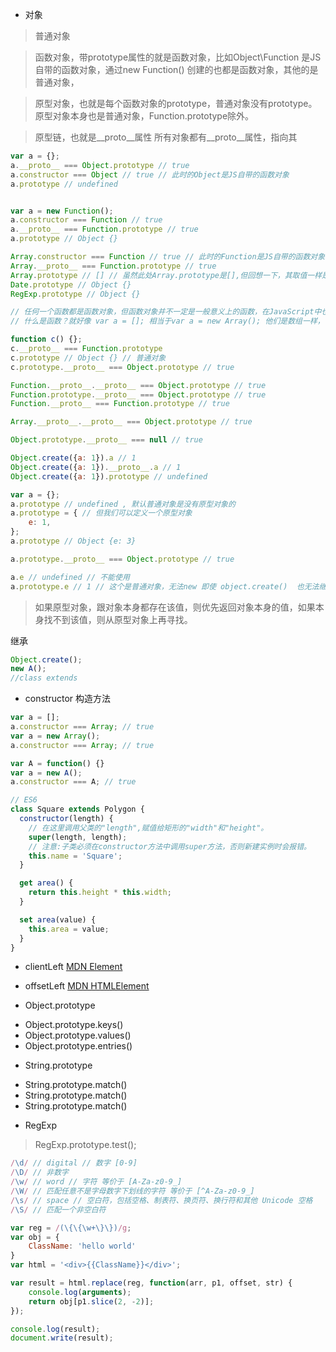 * 对象

> 普通对象

> 函数对象，带prototype属性的就是函数对象，比如Object\Function 是JS自带的函数对象，通过new Function() 创建的也都是函数对象，其他的是普通对象，

> 原型对象，也就是每个函数对象的prototype，普通对象没有prototype。原型对象本身也是普通对象，Function.prototype除外。

> 原型链，也就是__proto__属性 所有对象都有__proto__属性，指向其

```js
var a = {};
a.__proto__ === Object.prototype // true
a.constructor === Object // true // 此时的Object是JS自带的函数对象
a.prototype // undefined


var a = new Function();
a.constructor === Function // true
a.__proto__ === Function.prototype // true
a.prototype // Object {}

Array.constructor === Function // true // 此时的Function是JS自带的函数对象
Array.__proto__ === Function.prototype // true
Array.prototype // [] // 虽然此处Array.prototype是[],但回想一下，其取值一样是Array.prototype.map / filter / forEach
Date.prototype // Object {}
RegExp.prototype // Object {}

// 任何一个函数都是函数对象，但函数对象并不一定是一般意义上的函数，在JavaScript中也可能是Object，Array，Date..
// 什么是函数？就好像 var a = []; 相当于var a = new Array(); 他们是数组一样， function a() {} 和  var a = new Function(); 一样，他们是函数。我们直接使用的函数，相当与new Function(); 所以他们是有函数对象，也就是有prototype原型，也就是可以作为构造函数，也就是说所有函数都是可以作为构造函数的，只不过是否想要作为构造函数来用，还是普通函数来用，都可以，看用的人的需求了。其实函数还是一样的函数，只不过在js中它同时具备了构造的功能。

function c() {};
c.__proto__ === Function.prototype
c.prototype // Object {} // 普通对象
c.prototype.__proto__ === Object.prototype // true

Function.__proto__.__proto__ === Object.prototype // true
Function.prototype.__proto__ === Object.prototype // true
Function.__proto__ === Function.prototype // true

Array.__proto__.__proto__ === Object.prototype // true

Object.prototype.__proto__ === null // true

Object.create({a: 1}).a // 1 
Object.create({a: 1}).__proto__.a // 1 
Object.create({a: 1}).prototype // undefined

var a = {};
a.prototype // undefined , 默认普通对象是没有原型对象的
a.prototype = { // 但我们可以定义一个原型对象
	e: 1,
};
a.prototype // Object {e: 3}

a.prototype.__proto__ === Object.prototype // true

a.e // undefined // 不能使用
a.prototype.e // 1 // 这个是普通对象，无法new 即使 object.create()  也无法继承过去，但是如果是构造函数，或者函数对象就可以继承下去。

```

> 如果原型对象，跟对象本身都存在该值，则优先返回对象本身的值，如果本身找不到该值，则从原型对象上再寻找。

继承

```js
Object.create();
new A();
//class extends
```

- constructor 构造方法

```js
var a = [];
a.constructor === Array; // true
var a = new Array();
a.constructor === Array; // true

var A = function() {}
var a = new A();
a.constructor === A; // true
```

```js
// ES6
class Square extends Polygon {
  constructor(length) {
    // 在这里调用父类的"length",赋值给矩形的"width"和"height"。
    super(length, length);
    // 注意:子类必须在constructor方法中调用super方法，否则新建实例时会报错。
    this.name = 'Square';
  }

  get area() {
    return this.height * this.width;
  }

  set area(value) {
    this.area = value;
  } 
}

```


* clientLeft [MDN Element](https://developer.mozilla.org/zh-CN/docs/Web/API/Element)

* offsetLeft [MDN HTMLElement](https://developer.mozilla.org/en-US/docs/Web/API/HTMLElement)




* Object.prototype

+ Object.prototype.keys()
+ Object.prototype.values()
+ Object.prototype.entries()

* String.prototype

- String.prototype.match()
- String.prototype.match()
- String.prototype.match()


* RegExp

> RegExp.prototype.test();

```js
/\d/ // digital // 数字 [0-9]
/\D/ // 非数字
/\w/ // word // 字符 等价于 [A-Za-z0-9_]
/\W/ // 匹配任意不是字母数字下划线的字符 等价于 [^A-Za-z0-9_]
/\s/ // space // 空白符，包括空格、制表符、换页符、换行符和其他 Unicode 空格
/\S/ // 匹配一个非空白符

var reg = /(\{\{\w+\}\})/g;
var obj = {
	ClassName: 'hello world'
}
var html = '<div>{{ClassName}}</div>';

var result = html.replace(reg, function(arr, p1, offset, str) {
	console.log(arguments);
    return obj[p1.slice(2, -2)];
});

console.log(result);
document.write(result);
```


